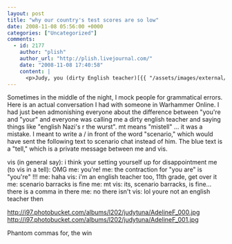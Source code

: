 ```yaml
---
layout: post
title: "why our country's test scores are so low"
date: 2008-11-08 05:56:00 +0000
categories: ["Uncategorized"]
comments:
  - id: 2177
    author: "plish"
    author_url: "http://plish.livejournal.com/"
    date: "2008-11-08 17:40:58"
    content: |
      <p>Judy, you (dirty English teacher)[{{ "/assets/images/external/blogger/sexyteacher.jpg" | relative_url }}], you.</p>
---
```


Sometimes in the middle of the night, I mock people for grammatical errors. Here is an actual conversation I had with someone in Warhammer Online. I had just been admonishing everyone about the difference between "you're and "your" and everyone was calling me a dirty english teacher and saying things like "english Nazi's r the wurst". mt means "mistell" ... it was a mistake. I meant to write a / in front of the word "scenario," which would have sent the following text to scenario chat instead of him. The blue text is a "tell," which is a private message between me and vis.

vis (in general say): i think your setting yourself up for disappointment
 me (to vis in a tell): OMG
 me: you're!
 me: the contraction for "you are" is "you're" !!!
 me: haha
 vis: i'm an english teacher too, 11th grade, get over it
 me: scenario barracks is fine
 me: mt
 vis: its, scenario barracks, is fine... there is a comma in there
 me: no there isn't
 vis: lol youre not an english teacher then

http://i97.photobucket.com/albums/l202/judytuna/AdelineF_000.jpg
http://i97.photobucket.com/albums/l202/judytuna/AdelineF_001.jpg

Phantom commas for, the win